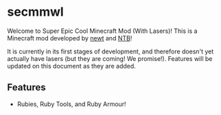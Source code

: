 # secmmwl

Welcome to Super Epic Cool Minecraft Mod (With Lasers)! This is a Minecraft mod developed by [newt](https://github.com/newtykins) and [NTB](https://github.com/digestivbiscuit)!

It is currently in its first stages of development, and therefore doesn't yet actually have lasers (but they are coming! We promise!). Features will be updated on this document as they are added.

## Features

- Rubies, Ruby Tools, and Ruby Armour!
